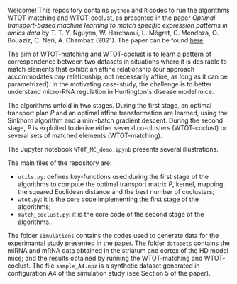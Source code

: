 Welcome! This repository contains `python` and `R` codes to run the algorithms WTOT-matching and WTOT-coclust, as presented in the paper *Optimal transport-based machine learning to match specific expression patterns in omics data* by T. T. Y. Nguyen, W. Harchaoui, L. Mégret, C. Mendoza, O. Bouaziz, C. Neri, A. Chambaz (2021). The paper can be found [here](https://hal.archives-ouvertes.fr/hal-03293786/). 


The aim of WTOT-matching and WTOT-coclust is to learn a pattern of correspondence between two datasets in situations where it is desirable to match elements that exhibit an affine relationship (our approach accommodates *any* relationship, not necessarily affine, as long as it can be parametrized). In the motivating case-study, the challenge is to better understand micro-RNA regulation in Huntington's disease model mice. 

The algorithms unfold in two stages. During the first stage, an optimal transport plan *P* and an optimal affine transformation are learned, using the Sinkhorn algorithm and a mini-batch gradient descent. During the second stage, *P* is exploited to derive either several co-clusters (WTOT-coclust) or several sets of matched elements (WTOT-matching).

The Jupyter notebook `WTOT_MC_demo.ipynb` presents several illustrations. 

The main files of the repository are:
- `utils.py`: defines key-functions used during the first stage of the algorithms to compute the optimal transport matrix *P*, kernel, mapping, the squared Euclidean distance and the best number of coclusters;
- `wtot.py`: it is the core code implementing the first stage of the algorithms;
- `match_coclust.py`: it is the core code of the second stage of the algorithms. 

The folder `simulations` contains the codes used to generate data for the experimantal study presented in the paper. The folder `datasets` contains the miRNA and mRNA data obtained in the striatum and cortex of the HD model mice; and the results obtained by running the WTOT-matching and WTOT-coclust. The file `sample_A4.npz` is a synthetic dataset generated in configuration A4 of the simulation study (see Section 5 of the paper). 





